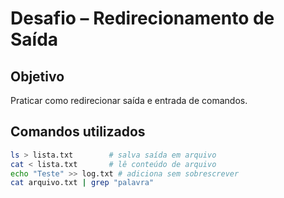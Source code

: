 # Desafio – Redirecionamento de Saída

## Objetivo
Praticar como redirecionar saída e entrada de comandos.

## Comandos utilizados
```bash
ls > lista.txt        # salva saída em arquivo
cat < lista.txt       # lê conteúdo de arquivo
echo "Teste" >> log.txt # adiciona sem sobrescrever
cat arquivo.txt | grep "palavra"
